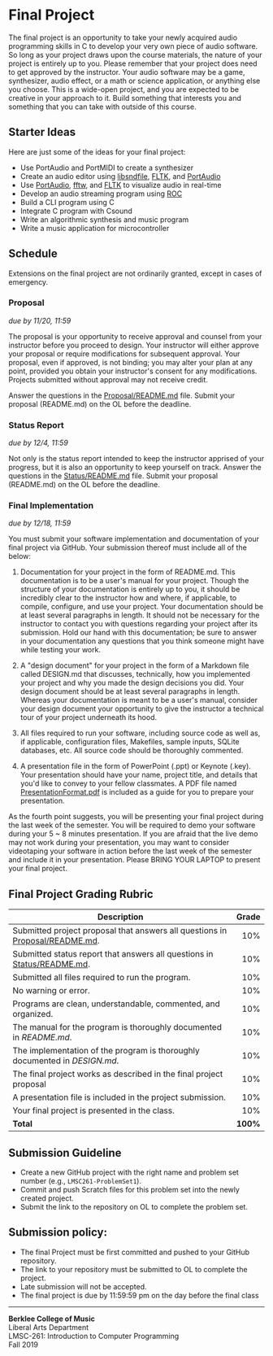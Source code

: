 # Final Project

The final project is an opportunity to take your newly acquired audio programming skills in C to develop your very own piece of audio software. So long as your project draws upon the course materials, the nature of your project is entirely up to you. Please remember that your project does need to get approved by the instructor. Your audio software may be a game, synthesizer, audio effect, or a math or science application, or anything else you choose. This is a wide-open project, and you are expected to be creative in your approach to it. Build something that interests you and something that you can take with outside of this course.

## Starter Ideas
Here are just some of the ideas for your final project:

- Use PortAudio and PortMIDI to create a synthesizer
- Create an audio editor using [libsndfile](http://www.mega-nerd.com/libsndfile/), [FLTK](https://www.fltk.org/), and [PortAudio](http://www.portaudio.com/)
- Use [PortAudio](http://www.portaudio.com/), [fftw](http://fftw.org/), and [FLTK](https://www.fltk.org/) to visualize audio in real-time
- Develop an audio streaming program using [ROC](https://roc-project.github.io/)
- Build a CLI program using C
- Integrate C program with Csound
- Write an algorithmic synthesis and music program
- Write a music application for microcontroller

## Schedule

Extensions on the final project are not ordinarily granted, except in cases of emergency.

### Proposal

*due by 11/20, 11:59*

The proposal is your opportunity to receive approval and counsel from your instructor before you proceed to design. Your instructor will either approve your proposal or require modifications for subsequent approval. Your proposal, even if approved, is not binding; you may alter your plan at any point, provided you obtain your instructor's consent for any modifications. Projects submitted without approval may not receive credit.

Answer the questions in the [Proposal/README.md](./Proposal/README.md) file. Submit your proposal (README.md) on the OL before the deadline.

### Status Report

*due by 12/4, 11:59*

Not only is the status report intended to keep the instructor apprised of your progress, but it is also an opportunity to keep yourself on track. Answer the questions in the [Status/README.md](./Status/README.md) file. Submit your proposal (README.md) on the OL before the deadline.

### Final Implementation

*due by 12/18, 11:59*

You must submit your software implementation and documentation of your final project via GitHub. Your submission thereof must include all of the below:

1. Documentation for your project in the form of README.md. This documentation is to be a user's manual for your project. Though the structure of your documentation is entirely up to you, it should be incredibly clear to the instructor how and where, if applicable, to compile, configure, and use your project. Your documentation should be at least several paragraphs in length. It should not be necessary for the instructor to contact you with questions regarding your project after its submission. Hold our hand with this documentation; be sure to answer in your documentation any questions that you think someone might have while testing your work.

2. A "design document" for your project in the form of a Markdown file called DESIGN.md that discusses, technically, how you implemented your project and why you made the design decisions you did. Your design document should be at least several paragraphs in length. Whereas your documentation is meant to be a user's manual, consider your design document your opportunity to give the instructor a technical tour of your project underneath its hood.

3. All files required to run your software, including source code as well as, if applicable, configuration files, Makefiles, sample inputs, SQLite databases, etc. All source code should be thoroughly commented.

4. A presentation file in the form of PowerPoint (.ppt) or Keynote (.key). Your presentation should have your name, project title, and details that you'd like to convey to your fellow classmates. A PDF file named [PresentationFormat.pdf](./PresentationFormat.pdf) is included as a guide for you to prepare your presentation. 

As the fourth point suggests, you will be presenting your final project during the last week of the semester. You will be required to demo your software during your 5 ~ 8 minutes presentation. If you are afraid that the live demo may not work during your presentation, you may want to consider videotaping your software in action before the last week of the semester and include it in your presentation. Please BRING YOUR LAPTOP to present your final project.

## Final Project Grading Rubric

Description|Grade
---|---:|
Submitted project proposal that answers all questions in [Proposal/README.md](./Proposal/README.md). | 10%
Submitted status report that answers all questions in [Status/README.md](./Status/README.md). | 10%
Submitted all files required to run the program.|10%
No warning or error.| 10%
Programs are clean, understandable, commented, and organized. | 10%
The manual for the program is thoroughly documented in *README.md*. | 10%
The implementation of the program is thoroughly documented in *DESIGN.md*. | 10%
The final project works as described in the final project proposal | 10%
A presentation file is included in the project submission.| 10%
Your final project is presented in the class.| 10%
**Total** | **100%**

## Submission Guideline
- Create a new GitHub project with the right name and problem set number (e.g., `LMSC261-ProblemSet1`).
- Commit and push Scratch files for this problem set into the newly created project.
- Submit the link to the repository on OL to complete the problem set.

## Submission policy:
- The final Project must be first committed and pushed to your GitHub repository. 
- The link to your repository must be submitted to OL to complete the project.
- Late submission will not be accepted.
- The final project is due by 11:59:59 pm on the day before the final class

---  
**Berklee College of Music**   
Liberal Arts Department  
LMSC-261: Introduction to Computer Programming  
Fall 2019